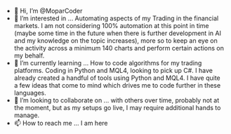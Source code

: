 - 👋 Hi, I’m @MoparCoder
- 👀 I’m interested in ... Automating aspects of my Trading in the financial markets. I am not considering 100% automation at this point in time (maybe some time in the future when there is further development in AI and my knowledge on the topic increases), more so to keep an eye on the activity across a minimum 140 charts and perform certain actions on my behalf. 
- 🌱 I’m currently learning ... How to code algorithms for my trading platforms. Coding in Python and MQL4, looking to pick up C#. I have already created a handful of tools using Python and MQL4. I have quite a few ideas that come to mind which drives me to code further in these languages.
- 💞️ I’m looking to collaborate on ... with others over time, probably not at the moment, but as my setups go live, I may require additional hands to manage.
- 📫 How to reach me ... I am here

<!---
MoparCoder/MoparCoder is a ✨ special ✨ repository because its `README.md` (this file) appears on your GitHub profile.
You can click the Preview link to take a look at your changes.
--->
